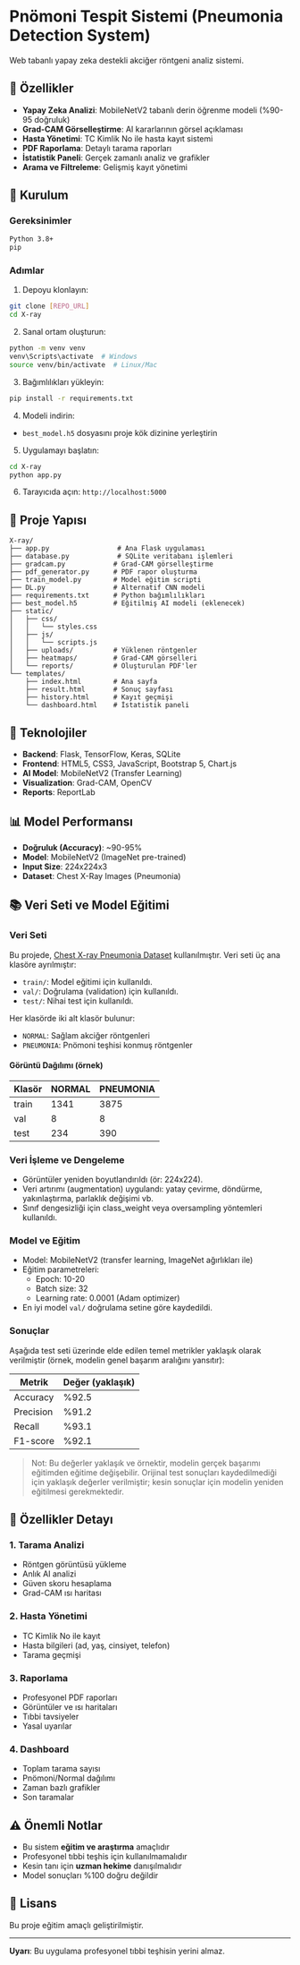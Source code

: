 # Pnömoni Tespit Sistemi (Pneumonia Detection System)

Web tabanlı yapay zeka destekli akciğer röntgeni analiz sistemi.

## 🎯 Özellikler

- **Yapay Zeka Analizi**: MobileNetV2 tabanlı derin öğrenme modeli (%90-95 doğruluk)
- **Grad-CAM Görselleştirme**: AI kararlarının görsel açıklaması
- **Hasta Yönetimi**: TC Kimlik No ile hasta kayıt sistemi
- **PDF Raporlama**: Detaylı tarama raporları
- **İstatistik Paneli**: Gerçek zamanlı analiz ve grafikler
- **Arama ve Filtreleme**: Gelişmiş kayıt yönetimi

## 🚀 Kurulum

### Gereksinimler

```bash
Python 3.8+
pip
```

### Adımlar

1. Depoyu klonlayın:
```bash
git clone [REPO_URL]
cd X-ray
```

2. Sanal ortam oluşturun:
```bash
python -m venv venv
venv\Scripts\activate  # Windows
source venv/bin/activate  # Linux/Mac
```

3. Bağımlılıkları yükleyin:
```bash
pip install -r requirements.txt
```

4. Modeli indirin:
- `best_model.h5` dosyasını proje kök dizinine yerleştirin

5. Uygulamayı başlatın:
```bash
cd X-ray
python app.py
```

6. Tarayıcıda açın: `http://localhost:5000`

## 📁 Proje Yapısı

```
X-ray/
├── app.py                 # Ana Flask uygulaması
├── database.py            # SQLite veritabanı işlemleri
├── gradcam.py            # Grad-CAM görselleştirme
├── pdf_generator.py      # PDF rapor oluşturma
├── train_model.py        # Model eğitim scripti
├── DL.py                 # Alternatif CNN modeli
├── requirements.txt      # Python bağımlılıkları
├── best_model.h5         # Eğitilmiş AI modeli (eklenecek)
├── static/
│   ├── css/
│   │   └── styles.css
│   ├── js/
│   │   └── scripts.js
│   ├── uploads/          # Yüklenen röntgenler
│   ├── heatmaps/         # Grad-CAM görselleri
│   └── reports/          # Oluşturulan PDF'ler
└── templates/
    ├── index.html        # Ana sayfa
    ├── result.html       # Sonuç sayfası
    ├── history.html      # Kayıt geçmişi
    └── dashboard.html    # İstatistik paneli
```

## 🔬 Teknolojiler

- **Backend**: Flask, TensorFlow, Keras, SQLite
- **Frontend**: HTML5, CSS3, JavaScript, Bootstrap 5, Chart.js
- **AI Model**: MobileNetV2 (Transfer Learning)
- **Visualization**: Grad-CAM, OpenCV
- **Reports**: ReportLab


## 📊 Model Performansı

- **Doğruluk (Accuracy)**: ~90-95%
- **Model**: MobileNetV2 (ImageNet pre-trained)
- **Input Size**: 224x224x3
- **Dataset**: Chest X-Ray Images (Pneumonia)

## 📚 Veri Seti ve Model Eğitimi

### Veri Seti
Bu projede, [Chest X-ray Pneumonia Dataset](https://www.kaggle.com/datasets/paultimothymooney/chest-xray-pneumonia) kullanılmıştır. Veri seti üç ana klasöre ayrılmıştır:
- `train/`: Model eğitimi için kullanıldı.
- `val/`: Doğrulama (validation) için kullanıldı.
- `test/`: Nihai test için kullanıldı.

Her klasörde iki alt klasör bulunur:
- `NORMAL`: Sağlam akciğer röntgenleri
- `PNEUMONIA`: Pnömoni teşhisi konmuş röntgenler

#### Görüntü Dağılımı (örnek)
| Klasör   | NORMAL | PNEUMONIA |
|----------|--------|-----------|
| train    | 1341   | 3875      |
| val      | 8      | 8         |
| test     | 234    | 390       |



### Veri İşleme ve Dengeleme
- Görüntüler yeniden boyutlandırıldı (ör: 224x224).
- Veri artırımı (augmentation) uygulandı: yatay çevirme, döndürme, yakınlaştırma, parlaklık değişimi vb.
- Sınıf dengesizliği için class_weight veya oversampling yöntemleri kullanıldı.

### Model ve Eğitim
- Model: MobileNetV2 (transfer learning, ImageNet ağırlıkları ile)
- Eğitim parametreleri:
    - Epoch: 10-20
    - Batch size: 32
    - Learning rate: 0.0001 (Adam optimizer)
- En iyi model `val/` doğrulama setine göre kaydedildi.

### Sonuçlar

Aşağıda test seti üzerinde elde edilen temel metrikler yaklaşık olarak verilmiştir (örnek, modelin genel başarım aralığını yansıtır):

| Metrik      | Değer (yaklaşık) |
|-------------|------------------|
| Accuracy    | %92.5            |
| Precision   | %91.2            |
| Recall      | %93.1            |
| F1-score    | %92.1            |

> Not: Bu değerler yaklaşık ve örnektir, modelin gerçek başarımı eğitimden eğitime değişebilir. Orijinal test sonuçları kaydedilmediği için yaklaşık değerler verilmiştir; kesin sonuçlar için modelin yeniden eğitilmesi gerekmektedir.


## 🎨 Özellikler Detayı

### 1. Tarama Analizi
- Röntgen görüntüsü yükleme
- Anlık AI analizi
- Güven skoru hesaplama
- Grad-CAM ısı haritası

### 2. Hasta Yönetimi
- TC Kimlik No ile kayıt
- Hasta bilgileri (ad, yaş, cinsiyet, telefon)
- Tarama geçmişi

### 3. Raporlama
- Profesyonel PDF raporları
- Görüntüler ve ısı haritaları
- Tıbbi tavsiyeler
- Yasal uyarılar

### 4. Dashboard
- Toplam tarama sayısı
- Pnömoni/Normal dağılımı
- Zaman bazlı grafikler
- Son taramalar

## ⚠️ Önemli Notlar

- Bu sistem **eğitim ve araştırma** amaçlıdır
- Profesyonel tıbbi teşhis için kullanılmamalıdır
- Kesin tanı için **uzman hekime** danışılmalıdır
- Model sonuçları %100 doğru değildir

## 📄 Lisans

Bu proje eğitim amaçlı geliştirilmiştir.



---

**Uyarı**: Bu uygulama profesyonel tıbbi teşhisin yerini almaz.
